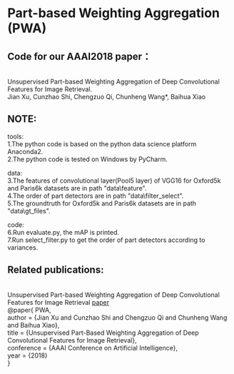 Part-based Weighting Aggregation (PWA)
=
Code for our AAAI2018 paper：
-
</br>Unsupervised Part-based Weighting Aggregation of Deep Convolutional Features for Image Retrieval.
</br>Jian Xu, Cunzhao Shi, Chengzuo Qi, Chunheng Wang*, Baihua Xiao

NOTE:
-
tools:
</br>1.The python code is based on the python data science platform Anaconda2.
</br>2.The python code is tested on Windows by PyCharm.


data:
</br>3.The features of convolutional layer(Pool5 layer) of VGG16 for Oxford5k and Paris6k datasets are in path "data\feature". 
</br>4.The order of part detectors are in path "data\filter_select".
</br>5.The groundtruth for Oxford5k and Paris6k datasets are in path "data\gt_files".


code:
</br>6.Run evaluate.py, the mAP is printed.
</br>7.Run select_filter.py to get the order of part detectors according to variances. 

Related publications:
-
</br>Unsupervised Part-based Weighting Aggregation of Deep Convolutional Features for Image Retrieval [paper](https://aaai.org/ocs/index.php/AAAI/AAAI18/paper/view/16137)
</br>@paper{ PWA,
</br>	author = {Jian Xu and Cunzhao Shi and Chengzuo Qi and Chunheng Wang and Baihua Xiao},
</br>	title = {Unsupervised Part-Based Weighting Aggregation of Deep Convolutional Features for Image Retrieval},
</br>	conference = {AAAI Conference on Artificial Intelligence},
</br>	year = {2018}
</br>}

